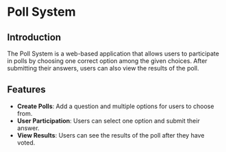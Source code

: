 # Poll System

## Introduction

The Poll System is a web-based application that allows users to participate in polls by choosing one correct option among the given choices. After submitting their answers, users can also view the results of the poll.

## Features

- **Create Polls**: Add a question and multiple options for users to choose from.
- **User Participation**: Users can select one option and submit their answer.
- **View Results**: Users can see the results of the poll after they have voted.
